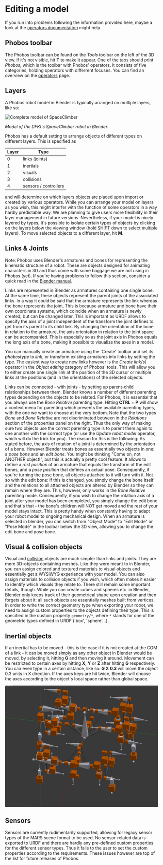 Editing a model
===============

If you run into problems following the information provided here, maybe a look at the [operators documentation](operators.md) might help.

## Phobos toolbar

The Phobos toolbar can be found on the *Tools* toolbar on the left of the 3D view. If it's not visible, hit **T** to make it appear. One of the tabs should print *Phobos*, which is the toolbar with Phobos' operators.
It consists of five categories, holding operators with differrent focuses. You can find an overview on the [operators](operators.md) page. 

## Layers

A Phobos robot model in Blender is typically arranged on multiple layers, like so:

![Complete model of SpaceClimber](img/tutorials/massandinertia/spaceclimber_model.png)

*Model of the DFKI's SpaceClimber robot in Blender.*

Phobos has a default setting to arrange objects of different types on different layers. This is specified as

Layer  | Type
------ | -------------
0 | links (joints)
1 | inertials
2 | visuals
3 | collisions
4 | sensors / controllers

and will determine on which layers objects are placed upon import or created by various operators. While you can arrange your model on layers as you wish, this might interfer with the function of some operators in a way hardly predictable way. We are planning to give users more flexibility in their layer management in future versions.
Nevertheless, if your model is nicely layered by types, it's possible to isolate certain types of objects by clicking on the layers below the viewing window (hold SHIFT down to select multiple layers). To move selected objects to a different layer, hit **M**. 

## Links & Joints

Note: Phobos uses Blender's armatures and bones for representing the kinematic structure of a robot. These are objects designed for animating characters in 3D and thus come with some baggage we are not using in Phobos (yet). If you're having problems to follow this section, consider a quick read in the [Blender manual](http://wiki.blender.org/index.php/Doc:2.6/Manual/Rigging/Armatures).

Links are represented in Blender as armatures containing one single bone. At the same time, these objects represent the parent joints of the associated links. In a way it could be said that the armature represents the link whereas the bone represents the joint. This is because armature and bone have their own coordinate systems, which coincide when an armature is newly created, but can be changed later. This is important as URDF allows to specify the axis of a joint independent of the transform the joint defines to get from its parent to its child link. By changing the orientation of the bone in relation to the armature, the axis orientation in relation to the joint space can be accompanied. This is especially so as the joint axis in Phobos equals the long axis of a bone, making it possible to visualize the axes in a model.

You can manually create an armature using the 'Create' toolbar and set its *phobostype* to *link*, or transform existing armatures into links by setting the type. The easiest way to create new links however is the *Create link(s)* operator in the *Object editing* category of Phobos' tools. This will allow you to either create one single link at the position of the 3D cursor or multiple links at the positions (and in the orientations) of the selected objects.

Links can be connected - with joints - by setting up parent-child relationships between them. Blender knows a number of different parenting types depending on the objects to be related. For Phobos, it is essential that you always use the *Bone Relative* parenting type. Hitting **CTRL** + **P** will show a context menu for parenting which presents the available parenting types, with the one we want to choose at the very bottom. Note that the two types *Bone* and *Bone Relative* are not discriminated between in the *Relations* section of the properties panel on the right. Thus the only way of making sure two objects use the correct parenting type is to parent them again to one another with the correct type (or use the *Update robot model* operator, which will do the trick for you).
The reason for this is the following: As stated before, the axis of rotation of a joint is determined by the orientation of a bone. However Blender treats bones as essentially two objects in one: a *pose bone* and an *edit bone*. You might be thinking "Come on, not ANOTHER object!", but this is actually a pretty cool feature. It allows to define a *rest position* of an armature that equals the transform of the edit bones, and a *pose position* that defines an actual pose. Consequently, if you're turning the pose bone, all objects attached to it will turn with it. Not so with the edit bone: If this is changed, you simply change the bone itself and the relations to all attached objects are altered by Blender so they can remain where they are. This, however, only works in the *Bone Relative* parenting mode. Consequently, if you wish to change the rotation axis of a joint after your model has been completed, you simply change the edit bone and that's that - the bone's children will NOT get moved and the rest of your model stays intact. This is pretty handy when constantly having to adapt your robot model to ongoing mechanical design.
When an armature is selected in blender, you can switch from "Object Mode" to "Edit Mode" or "Pose Mode" in the toolbar below the 3D view, allowing you to change the edit bone and pose bone.

## Visual & collision objects

Visual and [collision](collisions.md) objects are much simpler than links and joints. They are mere 3D-objects containing meshes. Like they were meant to in Blender, you can assign colored and textured materials to visual objects and essentially get a WYSIWYG experience with your model. You can also assign materials to collision objects if you wish, which often makes it easier to identify which visuals they relate to.
There still remain some important details, though. While you can create cubes and spheres etc. in Blender, Blender only keeps track of their geometrical shape upon creation and then forgets about it: all such objects are essentially meshes built from vertices. In order to write the correct geometry type when exporting your robot, we need to assign custom properties to the objects defining their type. This is specified in the custom property `geometry/*`, where `*` stands for one of the geometric types defined in URDF ('box', 'sphere'...). 



## Inertial objects

If an inertial has to be moved - this is the case if it is not created at the COM of a link - it can be moved simply as any other object in Blender would be moved, by selecting it, hitting **G** and then moving it around. Movement can be restricted to certain axes by hitting **X**, **Y** or **Z** after hitting **G** respectively. You can even type in a certain distance, like so: **G X 0.3** will move the object 0.3 units in X direction. If the axes keys are hit twice, Blender will choose the axes according to the object's local space rather than global space.

![Moving an inertial](img/tutorials/massandinertia/moving_inertials.png)

## Sensors

Sensors are currently rudimentarily supported, allowing for legacy sensor types of the MARS scene format to be used. No sensor-related data is exported to URDF and there are hardly any pre-defined custom properties for the different sensor types. Thus it falls to the user to set the custom properties according to the requirements. These issues however are top of the list for future releases of Phobos.


